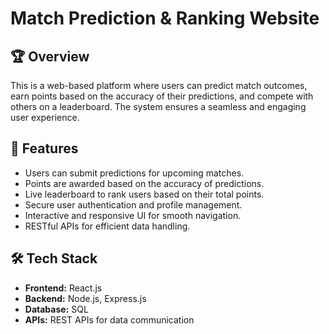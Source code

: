 # Match Prediction & Ranking Website

## 🏆 Overview
This is a web-based platform where users can predict match outcomes, earn points based on the accuracy of their predictions, and compete with others on a leaderboard. The system ensures a seamless and engaging user experience.

## 🚀 Features
- Users can submit predictions for upcoming matches.
- Points are awarded based on the accuracy of predictions.
- Live leaderboard to rank users based on their total points.
- Secure user authentication and profile management.
- Interactive and responsive UI for smooth navigation.
- RESTful APIs for efficient data handling.

## 🛠️ Tech Stack
- **Frontend:** React.js
- **Backend:** Node.js, Express.js
- **Database:** SQL
- **APIs:** REST APIs for data communication
